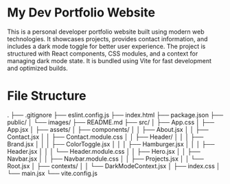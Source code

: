 # My Dev Portfolio Website

This is a personal developer portfolio website built using modern web technologies. It showcases projects, provides contact information, and includes a dark mode toggle for better user experience. The project is structured with React components, CSS modules, and a context for managing dark mode state. It is bundled using Vite for fast development and optimized builds.

# File Structure

.
├── .gitignore
├── eslint.config.js
├── index.html
├── package.json
├── public/
│ └── images/
├── README.md
├── src/
│ ├── App.css
│ ├── App.jsx
│ ├── assets/
│ ├── components/
│ │ ├── About.jsx
│ │ ├── Contact.jsx
│ │ ├── Contact.module.css
│ │ ├── Header/
│ │ │ ├── Brand.jsx
│ │ │ ├── ColorToggle.jsx
│ │ │ ├── Hamburger.jsx
│ │ │ ├── Header.jsx
│ │ │ └── Header.module.css
│ │ ├── Hero.jsx
│ │ ├── Navbar.jsx
│ │ ├── Navbar.module.css
│ │ ├── Projects.jsx
│ │ └── Root.jsx
│ ├── contexts/
│ │ └── DarkModeContext.jsx
│ ├── index.css
│ └── main.jsx
└── vite.config.js
